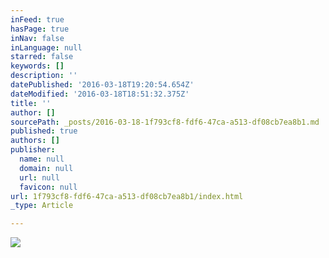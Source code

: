 ```yaml
---
inFeed: true
hasPage: true
inNav: false
inLanguage: null
starred: false
keywords: []
description: ''
datePublished: '2016-03-18T19:20:54.654Z'
dateModified: '2016-03-18T18:51:32.375Z'
title: ''
author: []
sourcePath: _posts/2016-03-18-1f793cf8-fdf6-47ca-a513-df08cb7ea8b1.md
published: true
authors: []
publisher:
  name: null
  domain: null
  url: null
  favicon: null
url: 1f793cf8-fdf6-47ca-a513-df08cb7ea8b1/index.html
_type: Article

---
```

![](https://the-grid-user-content.s3-us-west-2.amazonaws.com/e613b079-46bf-48cd-963c-2d22fd5766ea.gif)